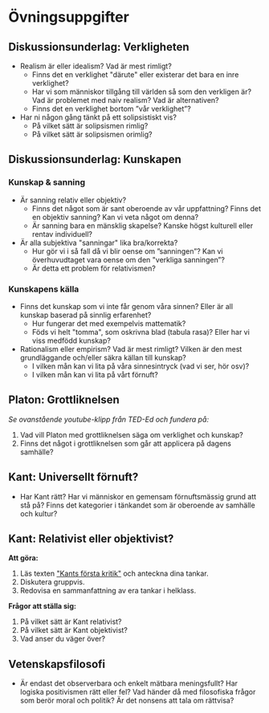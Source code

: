 # Övningsuppgifter

## Diskussionsunderlag: Verkligheten

- Realism är eller idealism? Vad är mest rimligt? 
	- Finns det en verklighet "därute" eller existerar det bara en inre verklighet? 
	- Har vi som människor tillgång till världen så som den verkligen är? Vad är problemet med naiv realism? Vad är alternativen? 
	- Finns det en verklighet bortom ”vår verklighet”? 
- Har ni någon gång tänkt på ett solipsistiskt vis? 
	- På vilket sätt är solipsismen rimlig? 
	- På vilket sätt är solipsismen orimlig? 

## Diskussionsunderlag: Kunskapen

### Kunskap & sanning
- Är sanning relativ eller objektiv? 
	- Finns det något som är sant oberoende av vår uppfattning? Finns det en objektiv sanning? Kan vi veta något om denna?  
	- Är sanning bara en mänsklig skapelse? Kanske högst kulturell eller rentav individuell? 
- Är alla subjektiva "sanningar" lika bra/korrekta? 
	- Hur gör vi i så fall då vi blir oense om ”sanningen”? Kan vi överhuvudtaget vara oense om den "verkliga sanningen”?
	- Är detta ett problem för relativismen?
	
### Kunskapens källa
* Finns det kunskap som vi inte får genom våra sinnen? Eller är all kunskap baserad på sinnlig erfarenhet? 
	* Hur fungerar det med exempelvis mattematik?
	* Föds vi helt "tomma", som oskrivna blad (tabula rasa)? Eller har vi viss medfödd kunskap? 
* Rationalism eller empirism? Vad är mest rimligt? Vilken är den mest grundläggande och/eller säkra källan till kunskap?
	* I vilken mån kan vi lita på våra sinnesintryck (vad vi ser, hör osv)? 
	* I vilken mån kan vi lita på vårt förnuft?

<!--"I vilken mån kan vi lita på vårt förnuft?"  Denna fråga är möjligen lite felställd, alla är ju inte lika förnuftiga men en sinnlig erfarenhet är alltid en sinnlig erfarenhet -->

<!--## Vetenskapen -->

## Platon: Grottliknelsen

<!-- Teded Platos allegory of the cave -->

[](https://youtu.be/1RWOpQXTltA)



_Se ovanstående youtube-klipp från TED-Ed och fundera på:_

1. Vad vill Platon med grottliknelsen säga om verklighet och kunskap?
2. Finns det något i grottliknelsen som går att applicera på dagens samhälle? 


<!--Se även filen: Grottliknelsen återberättad v1 -->

## Kant: Universellt förnuft?
* Har Kant rätt? Har vi människor en gemensam förnuftsmässig grund att stå på? Finns det kategorier i tänkandet som är oberoende av samhälle och kultur? 

## Kant: Relativist eller objektivist? 

**Att göra:**

1. Läs texten ["Kants första kritik"](http://fof.se/tidning/2004/6/kants-forsta-kritik) och anteckna dina tankar. 
2. Diskutera gruppvis.
3. Redovisa en sammanfattning av era tankar i helklass.

**Frågor att ställa sig:**

1. På vilket sätt är Kant relativist? 
2. På vilket sätt är Kant objektivist?
3. Vad anser du väger över? 

## Vetenskapsfilosofi

- Är endast det observerbara och enkelt mätbara  meningsfullt? Har logiska positivismen rätt eller fel? Vad händer då med filosofiska frågor som berör moral och politik? Är det nonsens att tala om rättvisa? 

<!--Få in detta som frågeruta i texten? -->
